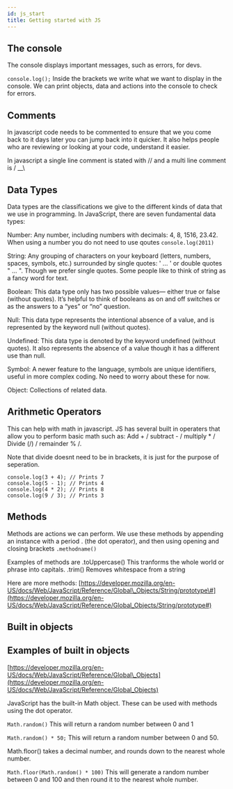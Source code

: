 ```yaml
---
id: js_start
title: Getting started with JS
---
```


## The console

The console displays important messages, such as errors, for devs.

`console.log();` Inside the brackets we write what we want to display in the console. We can print objects, data and actions into the console to check for errors.

## Comments

In javascript code needs to be commented to ensure that we you come back to it days later you can jump back into it quicker. It also helps people who are reviewing or looking at your code, understand it easier.

In javascript a single line comment is stated with // and a multi line comment is / __\

## Data Types

Data types are the classifications we give to the different kinds of data that we use in programming. In JavaScript, there are seven fundamental data types:

Number: Any number, including numbers with decimals: 4, 8, 1516, 23.42. When using a number you do not need to use qoutes `console.log(2011)`

String: Any grouping of characters on your keyboard \(letters, numbers, spaces, symbols, etc.\) surrounded by single quotes: ' ... ' or double quotes " ... ". Though we prefer single quotes. Some people like to think of string as a fancy word for text.

Boolean: This data type only has two possible values— either true or false \(without quotes\). It’s helpful to think of booleans as on and off switches or as the answers to a “yes” or “no” question.

Null: This data type represents the intentional absence of a value, and is represented by the keyword null \(without quotes\).

Undefined: This data type is denoted by the keyword undefined \(without quotes\). It also represents the absence of a value though it has a different use than null.

Symbol: A newer feature to the language, symbols are unique identifiers, useful in more complex coding. No need to worry about these for now.

Object: Collections of related data.

## Arithmetic Operators

This can help with math in javascript. JS has several built in operaters that allow you to perform basic math such as: Add + / subtract - / multiply \* / Divide \(/\) / remainder % /.

Note that divide doesnt need to be in brackets, it is just for the purpose of seperation.

```text
console.log(3 + 4); // Prints 7
console.log(5 - 1); // Prints 4
console.log(4 * 2); // Prints 8
console.log(9 / 3); // Prints 3
```

## Methods

Methods are actions we can perform. We use these methods by appending an instance with a period . \(the dot operator\), and then using opening and closing brackets `.methodname()`

Examples of methods are .toUppercase\(\) This tranforms the whole world or phrase into capitals. .trim\(\) Removes whitespace from a string

Here are more methods: [https://developer.mozilla.org/en-US/docs/Web/JavaScript/Reference/Global\_Objects/String/prototype\#](https://developer.mozilla.org/en-US/docs/Web/JavaScript/Reference/Global_Objects/String/prototype#)

## Built in objects

## Examples of built in objects

[https://developer.mozilla.org/en-US/docs/Web/JavaScript/Reference/Global\_Objects](https://developer.mozilla.org/en-US/docs/Web/JavaScript/Reference/Global_Objects)

JavaScript has the built-in Math object. These can be used with methods using the dot operator.

`Math.random()` This will return a random number between 0 and 1

`Math.random() * 50;` This will return a random number between 0 and 50.

Math.floor\(\) takes a decimal number, and rounds down to the nearest whole number.

`Math.floor(Math.random() * 100)` This will generate a random number between 0 and 100 and then round it to the nearest whole number.

